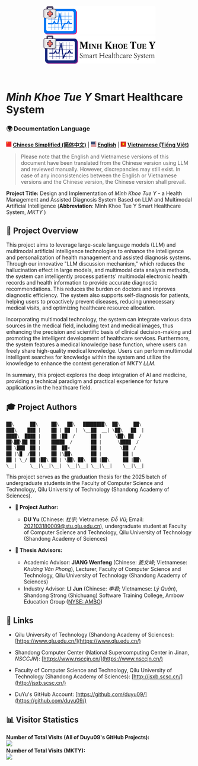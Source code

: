 <p align="center">
  <br>
  <img src="./image/mkty_en_dark.svg#gh-dark-mode-only" style="width:60%;">
  <img src="./image/mkty_en_light.svg#gh-light-mode-only" style="width:60%;">
</p>
<br>

# _Minh Khoe Tue Y_ Smart Healthcare System

### 🌍 Documentation Language

<img src="./image/PRC_flag.svg" alt="PRC" style="height: 1em;"> [**Chinese Simplified (简体中文)**](./README.md) | <img src="./image/USA_flag.svg" alt="USA" style="height: 1em;"> [**English**](./README_EN.md) | <img src="./image/SRV_flag.svg" alt="SRV" style="height: 1em;"> [**Vietnamese (Tiếng Việt)**](./README_VN.md)

> Please note that the English and Vietnamese versions of this document have been translated from the Chinese version using LLM and reviewed manually. However, discrepancies may still exist. In case of any inconsistencies between the English or Vietnamese versions and the Chinese version, the Chinese version shall prevail.

**Project Title:** Design and Implementation of *Minh Khoe Tue Y* -  a Health Management and Assisted Diagnosis System Based on LLM and Multimodal Artificial Intelligence  (**Abbreviation**: Minh Khoe Tue Y Smart Healthcare System, _MKTY_ )

## 📖 Project Overview

This project aims to leverage large-scale language models (LLM) and multimodal artificial intelligence technologies to enhance the intelligence and personalization of health management and assisted diagnosis systems. Through our innovative "LLM discussion mechanism," which reduces the hallucination effect in large models, and multimodal data analysis methods, the system can intelligently process patients' multimodal electronic health records and health information to provide accurate diagnostic recommendations. This reduces the burden on doctors and improves diagnostic efficiency. The system also supports self-diagnosis for patients, helping users to proactively prevent diseases, reducing unnecessary medical visits, and optimizing healthcare resource allocation. 

Incorporating multimodal technology, the system can integrate various data sources in the medical field, including text and medical images, thus enhancing the precision and scientific basis of clinical decision-making and promoting the intelligent development of healthcare services. Furthermore, the system features a medical knowledge base function, where users can freely share high-quality medical knowledge. Users can perform multimodal intelligent searches for knowledge within the system and utilize the knowledge to enhance the content generation of _MKTY LLM_.

In summary, this project explores the deep integration of AI and medicine, providing a technical paradigm and practical experience for future applications in the healthcare field.

## 🎓 Project Authors

```
██\      ██\     ██\   ██\   ████████\  ██\     ██\
███\    ███ |    ██ | ██  |  \__██  __| \██\   ██  |
████\  ████ |    ██ |██  /      ██ |     \██\ ██  /
██\██\██ ██ |    █████  /       ██ |      \████  /
██ \███  ██ |    ██  ██<        ██ |       \██  /
██ |\█  /██ |    ██ |\██\       ██ |        ██ |
██ | \_/ ██ |██\ ██ | \██\ ██\  ██ |██\     ██ |██\
\__|     \__|\__|\__|  \__|\__| \__|\__|    \__|\__|
```

This project serves as the graduation thesis for the 2025 batch of undergraduate students in the Faculty of Computer Science and Technology, Qilu University of Technology (Shandong Academy of Sciences).

- **👤 Project Author:**  
  - **DU Yu** (Chinese: _杜宇_; Vietnamese: _Đỗ Vũ_; Email: <202103180009@stu.qlu.edu.cn>), undergraduate student at Faculty of Computer Science and Technology, Qilu University of Technology (Shandong Academy of Sciences)

- **🏫 Thesis Advisors:**
  - Academic Advisor: **JIANG Wenfeng** (Chinese: _姜文峰_; Vietnamese: _Khương Văn Phong_), Lecturer, Faculty of Computer Science and Technology, Qilu University of Technology (Shandong Academy of Sciences)
  - Industry Advisor: **LI Jun** (Chinese: _李君_; Vietnamese: _Lý Quân_), Shandong Strong (Shichuang) Software Training College, Ambow Education Group ([NYSE: AMBO](https://www.nyse.com/quote/XASE:AMBO))

## 🔗 Links

- Qilu University of Technology (Shandong Academy of Sciences): [https://www.qlu.edu.cn/](https://www.qlu.edu.cn/)
  
- Shandong Computer Center (National Supercomputing Center in Jinan, _NSCCJN_): [https://www.nsccjn.cn/](https://www.nsccjn.cn/)

- Faculty of Computer Science and Technology, Qilu University of Technology (Shandong Academy of Sciences): [http://jsxb.scsc.cn/](http://jsxb.scsc.cn/)

- DuYu's GitHub Account: [https://github.com/duyu09/](https://github.com/duyu09/)

## 📊 Visitor Statistics

<div><b>Number of Total Visits (All of Duyu09's GitHub Projects): </b><br><img src="https://profile-counter.glitch.me/duyu09/count.svg" /></div> 

<div><b>Number of Total Visits (MKTY): </b>
<br><img src="https://profile-counter.glitch.me/duyu09-MKTY-SYSTEM/count.svg" /></div> 
